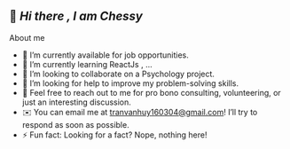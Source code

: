 ## 👋  *Hi there , I am Chessy*
About me
- 🔭 I’m currently available for job opportunities.
- 🌱 I’m currently learning ReactJs , ...
- 👯 I’m looking to collaborate on a Psychology project.
- 🤔 I’m looking for help to improve my problem-solving skills.
- 💬 Feel free to reach out to me for pro bono consulting, volunteering, or just an interesting discussion.
- ✉️ You can email me at tranvanhuy160304@gmail.com! I’ll try to respond as soon as possible.
- ⚡ Fun fact: Looking for a fact? Nope, nothing here!

